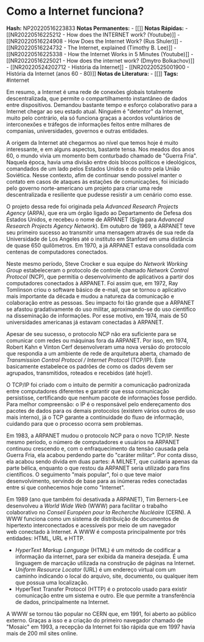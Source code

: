 # Como a Internet funciona?

**Hash:** NP20220516223833
**Notas Permanentes:** 
	- [[]]
**Notas Rápidas:**
	- [[NR20220516225212 - How does the INTERNET work? (Youtube)]]
	- [[NR20220516224908 - How Does the Internet Work? (Rus Shuler)]]
	- [[NR20220516224732 - The Internet, explained (Timothy B. Lee)]]
	- [[NR20220516225338 - How the Internet Works in 5 Minutes (Youtube)]]
	- [[NR20220516225021 - How does the internet work? (Dmytro Bolkachov)]]
	- [[NR20220524202712 - História da Internet]]
	- [[NR20220525001900 - História da Internet (anos 60 - 80)]]
**Notas de Literatura:**
	- [[]]
**Tags:**  #internet

Em resumo, a Internet é uma rede de conexões globais totalmente descentralizada, que permite o compartilhamento instantâneo de dados entre dispositivos. Demandou bastante tempo e esforço colaborativo para a Internet chegar ao seu estado atual. Ninguém é "detentor" da Internet, muito pelo contrário, ela só funciona graças a acordos voluntários de interconexões e tráfegos de informações feitos entre milhares de companias, universidades, governos e outras entidades. 

A origem da Internet até chegarmos ao nível que temos hoje é muito interessante, e em alguns aspectos, bastante tensa. Nos meados dos anos 60, o mundo vivia um momento bem conturbado chamado de "Guerra Fria". Naquela época, havia uma divisão entre dois blocos políticos e ideológicos, comandados de um lado pelos Estados Unidos e do outro pela União Soviética. Nesse contexto, afim de continuar sendo possível manter o contato em casos de ataques às estações de comunicações, foi iniciado pelo governo norte-americano um projeto para criar uma rede descentralizada e resiliente que pudesse resistir a um cenário como esse.

O projeto dessa rede foi originada pela _Advanced Research Projects Agency_ (ARPA), que era um órgão ligado ao Departamento de Defesa dos Estados Unidos, e recebeu o nome de ARPANET (Sigla para _Advanced Research Projects Agency Network_). Em outubro de 1969, a ARPANET teve seu primeiro sucesso ao transmitir uma mensagem através de sua rede da Universidade de Los Angeles até o instituto em Stanford em uma distância de quase 650 quilômetros. Em 1970, a já ARPANET estava consolidada com centenas de computadores conectados.

Neste mesmo período, Steve Crocker e sua equipe do _Network Working Group_ estabeleceram o protocolo de controle chamado _Network Control Protocol_ (NCP), que permitia o desenvolvimento de aplicativos a partir dos computadores conectados à ARPANET. Foi assim que, em 1972, Ray Tomlinson criou o software básico de e-mail, que se tornou o aplicativo mais importante da década e mudou a natureza da comunicação e colaboração entre as pessoas. Seu impacto foi tão grande que a ARPANET se afastou gradativamente do uso militar, aproximando-se do uso científico na disseminação de informações. Por esse motivo, em 1974, mais de 50 universidades americanas já estavam conectadas à ARPANET.

Apesar de seu sucesso, o protocolo NCP não era suficiente para se comunicar com redes ou máquinas fora da ARPANET. Por isso, em 1974, Robert Kahn e Vinton Cerf desenvolveram uma nova versão do protocolo que respondia a um ambiente de rede de arquitetura aberta, chamado de _Transmission Control Protocol / Internet Protocol_ (TCP/IP). Este basicamente estabelece os padrões de como os dados devem ser agrupados, transmitidos, roteados e recebidos (até hoje!).

O TCP/IP foi criado com o intuito de permitir a comunicação padronizada entre computadores diferentes e garantir que essa comunicação persistisse, certificando que nenhum pacote de informações fosse perdido. Para melhor compreensão: o IP é o responsável pelo endereçamento dos pacotes de dados para os demais protocolos (existem vários outros de uso mais interno), já o TCP garante a continuidade do fluxo de informação, cuidando para que o processo ocorra sem problemas.

Em 1983, a ARPANET mudou o protocolo NCP para o novo TCP/IP. Neste mesmo período, o número de computadores e usuários na ARPANET continuou crescendo e, com o enfraquecimento da tensão causada pela Guerra Fria, ela acabou perdendo parte do "caráter militar". Por conta disso, ela acabou sendo divida em duas partes: A MILNET, que cuidaria apenas da parte bélica, enquanto o que restou da ARPANET seria utilizado para fins científicos. O seguimento "mais popular", foi o que teve maior desenvolvimento, servindo de base para as inúmeras redes conectadas entre si que conhecemos hoje como "Internet".

Em 1989 (ano que também foi desativada a ARPANET), Tim Berners-Lee desenvolveu a _World Wide Web_ (WWW) para facilitar o trabalho colaborativo no _Conseil Européen pour la Recherche Nucléaire_ (CERN). A WWW funciona como um sistema de distribuição de documentos de hipertexto interconectados e acessíveis por meio de um navegador web conectado à Internet. A WWW é composta principalmente por três entidades: HTML, URL e HTTP.

* _HyperText Markup Language_ (HTML) é um método de codificar a informação da internet, para ser exibida da maneira desejada. É uma linguagem de marcação utilizada na construção de páginas na Internet.
* _Uniform Resource Locator_ (URL) é um endereço virtual com um caminho indicando o local do arquivo, site, documento, ou qualquer item que possua uma localização.
* HyperText Transfer Protocol (HTTP) é o protocolo usado para existir comunicação entre um sistema e outro. Ele que permite a transferência de dados, principalmente na Internet. 

A WWW se tornou tão popular no CERN que, em 1991, foi aberto ao público externo. Graças a isso e a criação do primeiro navegador chamado de "Mosaic" em 1993, a recepção da Internet foi tão rápida que em 1997 havia mais de 200 mil sites online.
